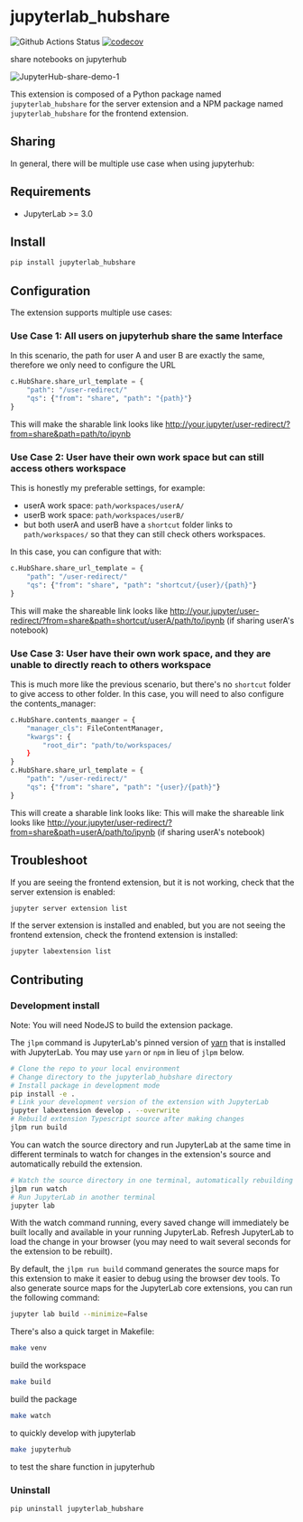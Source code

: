 # jupyterlab_hubshare

![Github Actions Status](https://github.com/lydian/jupyterlab_hubshare/workflows/Build/badge.svg)
[![codecov](https://codecov.io/gh/lydian/jupyterlab_hubshare/branch/master/graph/badge.svg)](https://codecov.io/gh/lydian/jupyterlab_hubshare)

share notebooks on jupyterhub

![JupyterHub-share-demo-_1_](https://user-images.githubusercontent.com/678485/112790349-03a7b400-9014-11eb-9ef4-ad8072614b50.gif)



This extension is composed of a Python package named `jupyterlab_hubshare`
for the server extension and a NPM package named `jupyterlab_hubshare`
for the frontend extension.

## Sharing

In general, there will be multiple use case when using jupyterhub:


## Requirements

* JupyterLab >= 3.0

## Install

```bash
pip install jupyterlab_hubshare
```

## Configuration
The extension supports multiple use cases:

### Use Case 1: All users on jupyterhub share the same Interface
In this scenario, the path for user A and user B are exactly the same, therefore we only need to configure the URL

```python
c.HubShare.share_url_template = {
    "path": "/user-redirect/"
    "qs": {"from": "share", "path": "{path}"}
}
```
This will make the sharable link looks like http://your.jupyter/user-redirect/?from=share&path=path/to/ipynb

### Use Case 2: User have their own work space but can still access others workspace
This is honestly my preferable settings, for example:

- userA work space: `path/workspaces/userA/`
- userB work space: `path/workspaces/userB/`
- but both userA and userB have a `shortcut` folder links to `path/workspaces/` so that they can still check others workspaces.

In this case, you can configure that with:
```python
c.HubShare.share_url_template = {
    "path": "/user-redirect/"
    "qs": {"from": "share", "path": "shortcut/{user}/{path}"}
}
```
This will make the shareable link looks like http://your.jupyter/user-redirect/?from=share&path=shortcut/userA/path/to/ipynb
(if sharing userA's notebook)

### Use Case 3: User have their own work space, and they are unable to directly reach to others workspace
This is much more like the previous scenario, but there's no `shortcut` folder to give access to other folder.
In this case, you will need to also configure the contents_manager:
```python
c.HubShare.contents_maanger = {
    "manager_cls": FileContentManager,
    "kwargs": {
        "root_dir": "path/to/workspaces/
    }
}
c.HubShare.share_url_template = {
    "path": "/user-redirect/"
    "qs": {"from": "share", "path": "{user}/{path}"}
}

```
This will create a sharable link looks like:
This will make the shareable link looks like http://your.jupyter/user-redirect/?from=share&path=userA/path/to/ipynb
(if sharing userA's notebook)



## Troubleshoot

If you are seeing the frontend extension, but it is not working, check
that the server extension is enabled:

```bash
jupyter server extension list
```

If the server extension is installed and enabled, but you are not seeing
the frontend extension, check the frontend extension is installed:

```bash
jupyter labextension list
```


## Contributing

### Development install

Note: You will need NodeJS to build the extension package.

The `jlpm` command is JupyterLab's pinned version of
[yarn](https://yarnpkg.com/) that is installed with JupyterLab. You may use
`yarn` or `npm` in lieu of `jlpm` below.

```bash
# Clone the repo to your local environment
# Change directory to the jupyterlab_hubshare directory
# Install package in development mode
pip install -e .
# Link your development version of the extension with JupyterLab
jupyter labextension develop . --overwrite
# Rebuild extension Typescript source after making changes
jlpm run build
```

You can watch the source directory and run JupyterLab at the same time in different terminals to watch for changes in the extension's source and automatically rebuild the extension.

```bash
# Watch the source directory in one terminal, automatically rebuilding when needed
jlpm run watch
# Run JupyterLab in another terminal
jupyter lab
```

With the watch command running, every saved change will immediately be built locally and available in your running JupyterLab. Refresh JupyterLab to load the change in your browser (you may need to wait several seconds for the extension to be rebuilt).

By default, the `jlpm run build` command generates the source maps for this extension to make it easier to debug using the browser dev tools. To also generate source maps for the JupyterLab core extensions, you can run the following command:

```bash
jupyter lab build --minimize=False
```

There's also a quick target in Makefile:
```bash
make venv
```
build the workspace
```bash
make build
```
build the package
```bash
make watch
```
to quickly develop with jupyterlab
```bash
make jupyterhub
```
to test the share function in jupyterhub


### Uninstall

```bash
pip uninstall jupyterlab_hubshare
```
